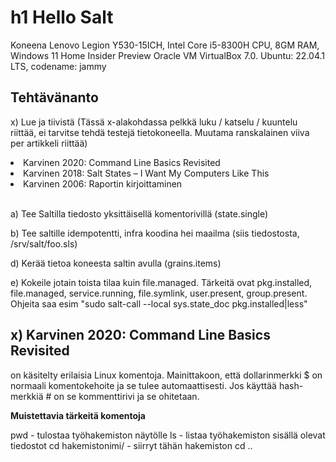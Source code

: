 # h1 Hello Salt

Koneena Lenovo Legion Y530-15ICH, Intel Core i5-8300H CPU, 8GM RAM, Windows 11 Home Insider Preview
Oracle VM VirtualBox 7.0.
Ubuntu: 22.04.1 LTS, codename: jammy

## Tehtävänanto

x) Lue ja tiivistä (Tässä x-alakohdassa pelkkä luku / katselu / kuuntelu riittää, ei tarvitse tehdä testejä tietokoneella. Muutama ranskalainen viiva per artikkeli riittää)

<li>    Karvinen 2020: Command Line Basics Revisited</li>
<li>    Karvinen 2018: Salt States – I Want My Computers Like This</li>
<li>    Karvinen 2006: Raportin kirjoittaminen</li><br>

a) Tee Saltilla tiedosto yksittäisellä komentorivillä (state.single)

b) Tee saltille idempotentti, infra koodina hei maailma (siis tiedostosta, /srv/salt/foo.sls)

d) Kerää tietoa koneesta saltin avulla (grains.items)

e) Kokeile jotain toista tilaa kuin file.managed. Tärkeitä ovat pkg.installed, file.managed, service.running, file.symlink, user.present, group.present. Ohjeita saa esim "sudo salt-call --local sys.state_doc pkg.installed|less"

## x) Karvinen 2020: Command Line Basics Revisited

on käsitelty erilaisia Linux komentoja. Mainittakoon, että dollarinmerkki $ on normaali komentokehoite ja se tulee automaattisesti. Jos käyttää hash-merkkiä # on se kommenttirivi ja se ohitetaan.

<b>Muistettavia tärkeitä komentoja</b>

pwd - tulostaa työhakemiston näytölle
ls - listaa työhakemiston sisällä olevat tiedostot
cd hakemistonimi/ - siirryt tähän hakemiston
cd ..
